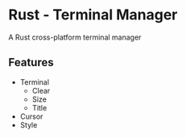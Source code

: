 # Rust - Terminal Manager
A Rust cross-platform terminal manager

## Features
- Terminal
	- Clear
	- Size
	- Title
- Cursor
- Style